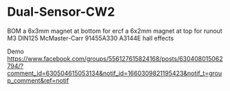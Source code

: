 # Dual-Sensor-CW2

BOM
a 6x3mm magnet at bottom for ercf
a 6x2mm magnet at top for runout
M3 DIN125 McMaster-Carr 91455A330
A3144E hall effects

Demo
https://www.facebook.com/groups/556127615824168/posts/630408015062794/?comment_id=630504615053134&notif_id=1660309821195423&notif_t=group_comment&ref=notif
